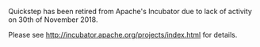 Quickstep has been retired from Apache's Incubator due to lack of
activity on 30th of November 2018.

Please see http://incubator.apache.org/projects/index.html for details.

